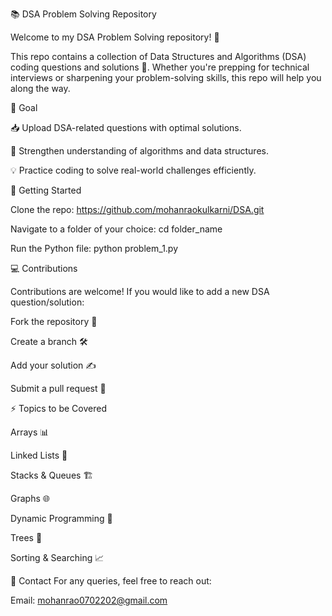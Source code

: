 📚 DSA Problem Solving Repository

Welcome to my DSA Problem Solving repository! 🚀

This repo contains a collection of Data Structures and Algorithms (DSA) coding questions and solutions 🧩. Whether you're prepping for technical interviews or sharpening your problem-solving skills, this repo will help you along the way.

🎯 Goal

📥 Upload DSA-related questions with optimal solutions.

🧠 Strengthen understanding of algorithms and data structures.

💡 Practice coding to solve real-world challenges efficiently.

🚀 Getting Started

Clone the repo: https://github.com/mohanraokulkarni/DSA.git

Navigate to a folder of your choice: cd folder_name

Run the Python file:  python problem_1.py


💻 Contributions

Contributions are welcome! If you would like to add a new DSA question/solution:

Fork the repository 🍴

Create a branch 🛠️

Add your solution ✍️

Submit a pull request 🚀


⚡ Topics to be Covered

Arrays 📊

Linked Lists 🔗

Stacks & Queues 🏗️

Graphs 🌐

Dynamic Programming 🎯

Trees 🌳

Sorting & Searching 📈

📧 Contact
For any queries, feel free to reach out:

Email: mohanrao0702202@gmail.com
